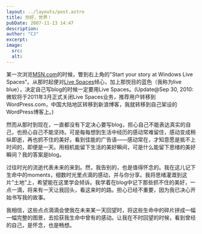 ```yaml
---
layout: ../layouts/post.astro
title: 你好，世界！
pubDate: 2007-11-13 14:47
description: 
author: "CJ"
excerpt: 
image:
  src:
  alt:
---
```

某一次浏览<a href="http://www.msn.com/">MSN.com</a>的时候，瞥到右上角的"Start your story at Windows Live Spaces"。从那时起便对<a href="http://spaces.live.com/">Live Spaces</a>倾心，加上那悦目的蓝色（我称为live blue），决定自己写blog的时候一定要用Live Spaces。(Update@Sep 30, 2010: 微软将于2011年3月正式关闭Live Spaces业务，推荐用户转移到WordPress.com，中国大陆地区转移到新浪博客，我就转移到自己架设的WordPress博客上。)

然而从那时到现在，一直都没有下定决心要写blog，担心自己不能表达真实的自己，也担心自己不能坚持。可是每每想到生活中经历的感动常难留住，感动变成稍纵即逝，再也抓不住的美好。看到佳能的广告语——感动常在，才知意愿是抵不上时间的，即便是一天。用相机能留下生活的美好瞬间，可是什么能留下思绪的美好瞬间？我的答案是blog。

过往时光的流逝代表未来的来到。然，我告别的，也是值得怀念的。我在这儿记下生命中的moments，细数时光里点滴的感动，并与你分享。我将思绪灌溉到这片”土地”上，希望能在这里学会倾诉。我学着在blog中记下那些抓不住的美好，一点一滴，将来有一天让我回头，看这来时的路。担心已经不重要，因为我已决心开始书写我的故事。

我相信，这些点点滴滴会使我在未来某一天回望时，将这些生命中的碎片拼成一幅一幅完整的图景，去拾获我生命中曾有的感动。让我在不时回望的时候，看到曾经的自己，是怀念，也是畅想。
